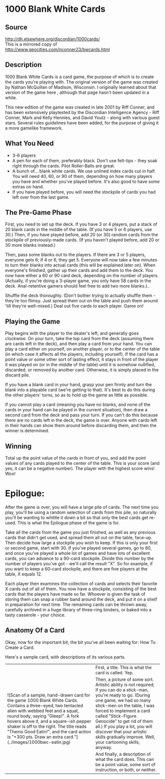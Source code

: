 # 1000 Blank White Cards

## Source 
http://dh.elsewhere.org/discordian/1000cards/  
This is a mirrored copy of http://www.geocities.com/nconner23/bwcards.html  


## Description
1000 Blank White Cards is a card game, the purpose of which is to create the cards you're playing with.  The original version of the game was created by Nathan McQuillan of Madison, Wisconsin.  I originally learned about that version of the game here , although that page hasn't been updated in a while.

This new edition of the game was created in late 2001 by Riff Conner, and has been extensively playtested by the Discordian Intelligence Agency - Riff Conner, Mark and Kelly Hennies, and David Youtz - along with various guest stars.  Several rules guidelines have been added, for the purpose of giving it a more gamelike framework.


## What You Need

* 3-6 players
* A pen for each of them, preferably black.  Don't use felt-tips - they soak right through the cards.  Pilot Roller-Balls are great.
* A bunch of... blank white cards.  We use unlined index cards cut in half.  You will need 40, 60, or 90 of them, depending on how many players you have and whether you've played before.  It's also good to have some extras on hand.
* If you have played before, you will need the stockpile of cards you had left over from the last game.


## The Pre-Game Phase

First, you need to set up the deck.  If you have 3 or 4 players, put a stack of 20 blank cards in the middle of the table.  (If you have 5 or 6 players, use 30.)  Then, if you have played before, add 20 (or 30) random cards from the stockpile of previously-made cards.  (If you haven't played before, add 20 or 30 more blanks instead.)  

Then, pass some blanks out to the players.  If there are 3 or 5 players, everyone gets 6; if 4 or 6, they get 5.  Everyone will now take a few minutes to turn their blanks into actual cards (this will be explained later on).  When everyone's finished, gather up their cards and add them to the deck.  You now have either a 60 or 90 card deck, depending on the number of players.  (Actually, if you're doing a 3-player game, you only have 58 cards in the deck.  Anal-retentive gamers should feel free to add two more blanks.)..

Shuffle the deck thoroughly.  (Don't bother trying to actually shuffle them - they're too flimsy.  Just spread them out on the table and push them around 'till they're well-mixed.)  Deal out five cards to each player.  Game on!  


## Playing the Game

Play begins with the player to the dealer's left, and generally goes clockwise.  On your turn, take the top card from the deck (assuming there are cards left in the deck), and then play a card from your hand.  You can play a card either on yourself, on another player, or to the center of the table (in which case it affects all the players, including yourself).  If the card has a point value or some other sort of lasting effect, it stays in front of the player it was played on (or in the middle of the table) until it is somehow nullified, discarded, or removed by another card.  Otherwise, it is simply placed in the discard pile.  

If you have a blank card in your hand, grasp your pen firmly and turn the blank into a playable card (we're getting to that).  It's best to do this during the other players' turns, so as to hold up the game as little as possible.  

If you cannot play a card (meaning you have no blanks, and none of the cards in your hand can be played in the current situation), then draw a second card from the deck and pass your turn.  If you can't do this because there are no cards left in the deck, the game is over.  Anyone with cards left in their hands can show them around before discarding them, and then the winner is determined.  


## Winning

Total up the point value of the cards in front of you, and add the point values of any cards played to the center of the table.  This is your score (and yes, it can be a negative number).  The player with the highest score wins!  Woo!


# Epilogue:

After the game is over, you will have a large pile of cards.  The next time you play, you'll be using a random selection of cards from this pile, so naturally you'll be wanting to whittle it down a bit so that only the best cards get re-used.  This is what the Epilogue phase of the game is for.  

Take all the cards from the game you just finished, as well as any previous cards that didn't get used, and spread them all out on the table, face-up.  Then decide how large a stockpile you wish to keep.  If this is only your first or second game, start with 30.  If you've played several games, go to 60, and once you've played a whole lot of games and have lots of excellent cards, you can advance to a 90-card stockpile.  Divide this number by the number of players you've got - we'll call the result "X".  So for example, if you want to keep a 60-card stockpile, and there are five players at the table, X equals 12.  

Each player then examines the collection of cards and selects their favorite X cards out of all of them.  You now have a stockpile,  consisting of the best cards that the players have made so far.  Whoever is given the task of storing them can snap a rubber band around the deck, and put it on a shelf in preparation for next time.  The remaining cards can be thrown away, carefully archived in a huge library of three-ring binders, or baked into a tasty casserole - your choice.  


## Anatomy Of a Card

Okay, now for the important bit, the bit you've all been waiting for: How To Create a Card.  

Here's a sample card, with descriptions of its various parts.  

<table>
  <tr>
    <td rowspan="3">
        ![Scan of a sample, hand-drawn card for the game 1000 Blank White Cards. Contains a three-eyed, two tentacled alien with webbed feet and a squat, round body, saying "Gleep!". A fork hovers above it, and a square-ish pepper shaker is off to the right. The title reads "Thems Good Eatin!", and the card action is "+300 pts. Draw an extra card."](../images/1000bwc-eatin.jpg)
    </td>
    <td>First, a title.  This is what the card is called.  Yep.</td>
  </tr>
  <tr>
    <td>Then, a picture of some sort.  Artistic ability is not required; if you can do a stick-man, you're ready to go.  (During one game, we had so many stick-men on the table, I was forced to implement a card called "Stick-Figure Genocide" to get rid of them all.)  If you play a lot, you will discover that your artistic skills gradually improve.  Well, your cartooning skills, anyway.</td>
  </tr>
  <tr>
    <td>And finally, a description of what the card does.  This can be a point value, some sort of instruction, or both, or neither.</td>
  </tr>
</table>




